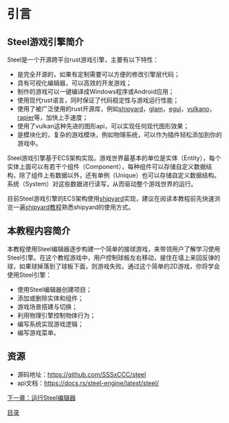 # 引言

## Steel游戏引擎简介

Steel是一个开源跨平台rust游戏引擎，主要有以下特性：
* 是完全开源的，如果有定制需要可以方便的修改引擎层代码；
* 具有可视化编辑器，可以高效的开发游戏；
* 制作的游戏可以一键编译成Windows程序或Android应用；
* 使用现代rust语言，同时保证了代码稳定性与游戏运行性能；
* 使用了被广泛使用的rust开源库，例如[shipyard][shipyard]，[glam][glam]，[egui][egui]，[vulkano][vulkano]，[rapier][rapier]等，加快上手速度；
* 使用了vulkan这种先进的图形api，可以实现任何现代图形效果；
* 是模块化的，复杂的游戏模块，例如物理系统，可以作为插件轻松添加到你的游戏中。

Steel游戏引擎基于ECS架构实现。游戏世界最基本的单位是实体（Entity），每个实体上面可以有若干个组件（Component），每种组件可以存储自定义数据结构，除了组件上有数据以外，还有单例（Unique）也可以存储自定义数据结构。系统（System）对这些数据进行读写，从而驱动整个游戏世界的运行。

目前Steel游戏引擎的ECS架构使用[shipyard][shipyard]实现，建议在阅读本教程前先快速浏览一遍[shipyard教程][shipyard guide]熟悉shipyard的使用方式。

## 本教程内容简介

本教程使用Steel编辑器逐步构建一个简单的接球游戏，来带领用户了解学习使用Steel引擎。在这个教程游戏中，用户控制球板左右移动，接住在墙上来回反弹的球，如果球掉落到了球板下面，则游戏失败。通过这个简单的2D游戏，你将学会使用Steel引擎：
* 使用Steel编辑器创建项目；
* 添加或删除实体和组件；
* 游戏场景搭建与切换；
* 利用物理引擎控制物体行为；
* 编写系统实现游戏逻辑；
* 编写游戏菜单。

## 资源

* 源码地址：<https://github.com/SSSxCCC/steel>
* api文档：<https://docs.rs/steel-engine/latest/steel/>

[下一章：运行Steel编辑器][2]

[目录][0]

[0]: 目录.md
[1]: 1-引言.md
[2]: 2-运行Steel编辑器.md
[3]: 3-创建项目.md
[4]: 4-场景搭建.md
[5]: 5-实现Engine.md
[6]: 6-玩家控制.md
[7]: 7-推一下球.md
[8]: 8-游戏失败.md
[9]: 9-主菜单.md
[rapier]: https://rapier.rs/
[glam]: https://github.com/bitshifter/glam-rs
[egui]: https://github.com/emilk/egui
[vulkano]: https://github.com/vulkano-rs/vulkano
[shipyard]: https://github.com/leudz/shipyard
[shipyard guide]: https://leudz.github.io/shipyard/guide/master/
